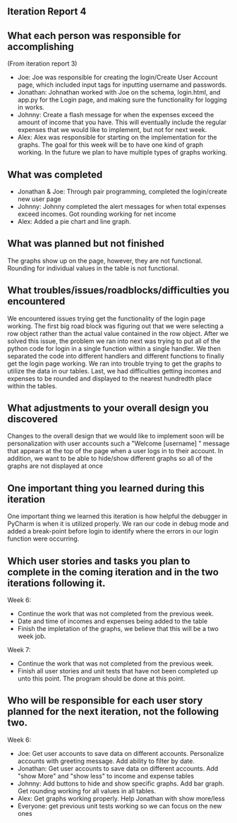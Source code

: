 Iteration Report 4
-----------------------

What each person was responsible for accomplishing
-----------------------
(From iteration report 3)
 - Joe: Joe was responsible for creating the login/Create User Account page, which included input tags for inputting username and passwords.
 - Jonathan: Johnathan worked with Joe on the schema, login.html, and app.py for the Login page, and making sure the functionality for logging in works. 
 - Johnny: Create a flash message for when the expenses exceed the amount of income that you have. This will eventually include the regular expenses that we would like to implement, but not for next week. 
 - Alex: Alex was responsible for starting on the implementation for the graphs. The goal for this week will be to have one kind of graph working. In the future we plan to have multiple types of graphs working. 


What was completed
-----------------------
 - Jonathan & Joe:  Through pair programming, completed the login/create new user page
 - Johnny: Johnny completed the alert messages for when total expenses exceed incomes. Got rounding working for net income
 - Alex: Added a pie chart and line graph.


What was planned but not finished
-----------------------
The graphs show up on the page, however, they are not functional.  Rounding for individual values in the table is not functional.


What troubles/issues/roadblocks/difficulties you encountered
-----------------------
We encountered issues trying get the functionality of the login page working.  The first big road block was figuring out that we were selecting a row object rather than the actual value contained in the row object.  After we solved this issue, the problem we ran into next was trying to put all of the python code for login in a single function within a single handler.  We then separated the code into different handlers and different functions to finally get the login page working. We ran into trouble trying to get the graphs to utilize the data in our tables.  Last, we had difficulties getting incomes and expenses to be rounded and displayed to the nearest hundredth place within the tables.


What adjustments to your overall design you discovered
-----------------------
Changes to the overall design that we would like to implement soon will be personalization with user accounts such a "Welcome [username] " message that appears at the top of the page when a user logs in to their account.  In addition, we want to be able to hide/show different graphs so all of the graphs are not displayed at once

One important thing you learned during this iteration
-----------------------
One important thing we learned this iteration is how helpful the debugger in PyCharm is when it is utilized properly.  We ran our code in debug mode and added a break-point before login to identify where the errors in our login function were occurring.


Which user stories and tasks you plan to complete in the coming iteration and in the two iterations following it.
----------------------- 
Week 6:
 - Continue the work that was not completed from the previous week.
 - Date and time of incomes and expenses being added to the table
 - Finish the impletation of the graphs, we believe that this will be a two week job. 
 
Week 7:
 - Continue the work that was not completed from the previous week.
 - Finish all user stories and unit tests that have not been completed up unto this point. The program should be done at this point. 
 
Who will be responsible for each user story planned for the next iteration, not the following two.
-----------------------

Week 6:
 - Joe: Get user accounts to save data on different accounts.  Personalize accounts with greeting message. Add ability to filter by date.
 - Jonathan: Get user accounts to save data on different accounts.  Add "show More" and "show less" to income and expense tables
 - Johnny: Add buttons to hide and show specific graphs.  Add bar graph. Get rounding working for all values in all tables. 
 - Alex: Get graphs working properly.  Help Jonathan with show more/less
 - Everyone: get previous unit tests working so we can focus on the new ones